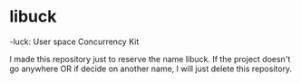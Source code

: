 # libuck
-luck: User space Concurrency Kit

I made this repository just to reserve the name libuck. If the project doesn't go anywhere OR if decide on another name, I will just delete this repository.
